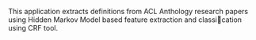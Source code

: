 This application extracts definitions from ACL Anthology research papers using Hidden Markov Model based feature extraction and classication using CRF tool.